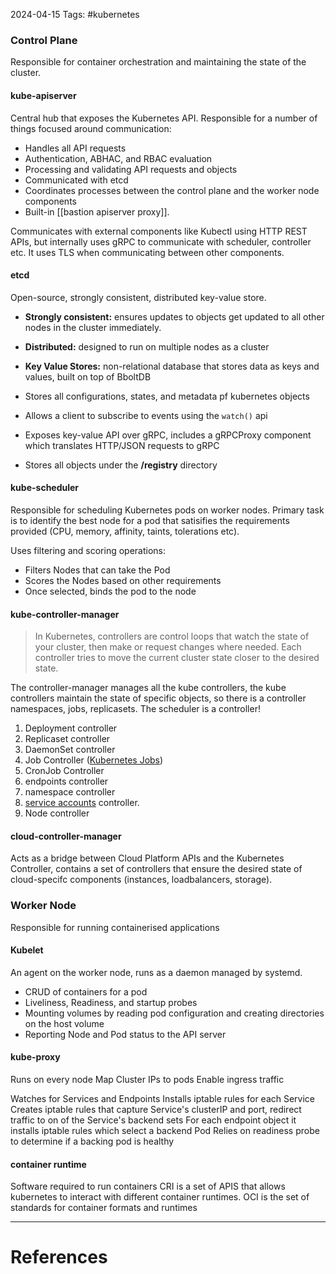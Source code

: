 2024-04-15
Tags: #kubernetes 

### Control Plane
Responsible for container orchestration and maintaining the state of the cluster.
#### kube-apiserver
Central hub that exposes the Kubernetes API. Responsible for a number of things focused around communication:
- Handles all API requests
- Authentication, ABHAC, and RBAC evaluation
- Processing and validating API requests and objects
- Communicated with etcd
- Coordinates processes between the control plane and the worker node components
- Built-in [[bastion apiserver proxy]].

Communicates with external components like Kubectl using HTTP REST APIs, but internally uses gRPC to communicate with scheduler, controller etc. It uses TLS when communicating between other components.
#### etcd
Open-source, strongly consistent, distributed key-value store.
- **Strongly consistent:** ensures updates to objects get updated to all other nodes in the cluster immediately.
- **Distributed:** designed to run on multiple nodes as a cluster
- **Key Value Stores:** non-relational database that stores data as keys and values, built on top of BboltDB

- Stores all configurations, states, and metadata pf kubernetes objects
- Allows a client to subscribe to events using the `watch()` api
- Exposes key-value API over gRPC, includes a gRPCProxy component which translates HTTP/JSON requests to gRPC
- Stores all objects under the **/registry** directory
#### kube-scheduler
Responsible for scheduling Kubernetes pods on worker nodes. Primary task is to identify the best node for a pod that satisifies the requirements provided (CPU, memory, affinity, taints, tolerations etc).

Uses filtering and scoring operations:
- Filters Nodes that can take the Pod
- Scores the Nodes based on other requirements
- Once selected, binds the pod to the node

#### kube-controller-manager

> In Kubernetes, controllers are control loops that watch the state of your cluster, then make or request changes where needed. Each controller tries to move the current cluster state closer to the desired state.

The controller-manager manages all the kube controllers, the kube controllers maintain the state of specific objects, so there is a controller namespaces, jobs, replicasets. The scheduler is a controller!

1. Deployment controller
2. Replicaset controller
3. DaemonSet controller 
4. Job Controller ([Kubernetes Jobs](https://devopscube.com/create-kubernetes-jobs-cron-jobs/))
5. CronJob Controller
6. endpoints controller
7. namespace controller
8. [service accounts](https://devopscube.com/kubernetes-api-access-service-account/) controller.
9. Node controller
#### cloud-controller-manager
Acts as a bridge between Cloud Platform APIs and the Kubernetes Controller, contains a set of controllers that ensure the desired state of cloud-specifc components (instances, loadbalancers, storage).

### Worker Node
Responsible for running containerised applications
#### Kubelet
An agent on the worker node, runs as a daemon managed by systemd.
- CRUD of containers for a pod
- Liveliness, Readiness, and startup probes
- Mounting volumes by reading pod configuration and creating directories on the host volume
- Reporting Node and Pod status to the API server
#### kube-proxy
Runs on every node
Map Cluster IPs to pods
Enable ingress traffic

Watches for Services and Endpoints
Installs iptable rules for each Service
Creates iptable rules that capture Service's clusterIP and port, redirect traffic to on of the Service's backend sets
For each endpoint object it installs iptable rules which select a backend Pod
Relies on readiness probe to determine if a backing pod is healthy

#### container runtime
Software required to run containers
CRI is a set of APIS that allows kubernetes to interact with different container runtimes.
OCI is the set of standards for container formats and runtimes

---
# References
